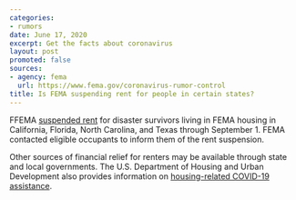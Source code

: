```yaml
---
categories:
- rumors
date: June 17, 2020
excerpt: Get the facts about coronavirus
layout: post
promoted: false
sources:
- agency: fema
  url: https://www.fema.gov/coronavirus-rumor-control
title: Is FEMA suspending rent for people in certain states?
---
```


FFEMA [suspended rent](https://www.fema.gov/news-release/2020/04/09/fema-announces-rent-suspension-disaster-survivors) for disaster survivors living in FEMA housing in California, Florida, North Carolina, and Texas through September 1. FEMA contacted eligible occupants to inform them of the rent suspension.

Other sources of financial relief for renters may be available through state and local governments. The U.S. Department of Housing and Urban Development also provides information on [housing-related COVID-19 assistance](https://www.hud.gov/coronavirus).

